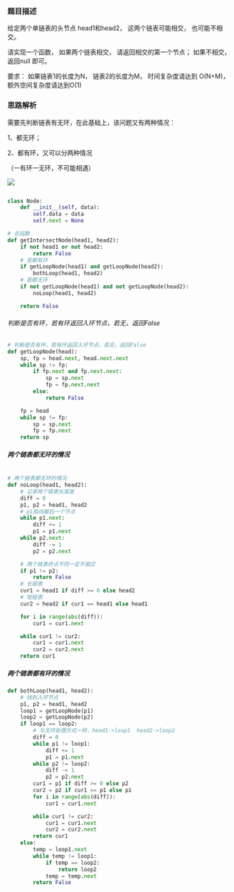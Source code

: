 ### 题目描述

给定两个单链表的头节点 head1和head2， 这两个链表可能相交， 也可能不相交。 

请实现一个函数， 如果两个链表相交， 请返回相交的第一个节点； 如果不相交， 返回null 即可。

要求： 如果链表1的长度为N， 链表2的长度为M， 时间复杂度请达到 O(N+M)， 额外空间复杂度请达到O(1)

### 思路解析

需要先判断链表有无环，在此基础上，该问题又有两种情况：

1、都无环；

2、都有环，又可以分两种情况

（一有环一无环，不可能相遇）

![](https://github.com/1273545169/Course_notes/blob/master/%E5%9B%BE%E7%89%87/%E9%93%BE%E8%A1%A8%E7%9B%B8%E4%BA%A4.jpg)

```python

class Node:
    def __init__(self, data):
        self.data = data
        self.next = None

# 总函数
def getIntersectNode(head1, head2):
    if not head1 or not head2:
        return False
    # 若都有环
    if getLoopNode(head1) and getLoopNode(head2):
        bothLoop(head1, head2)
    # 若都无环
    if not getLoopNode(head1) and not getLoopNode(head2):
        noLoop(head1, head2)

    return False
```

###### 判断是否有环，若有环返回入环节点，若无，返回False

```python
# 判断是否有环，若有环返回入环节点，若无，返回False
def getLoopNode(head):
    sp, fp = head.next, head.next.next
    while sp != fp:
        if fp.next and fp.next.next:
            sp = sp.next
            fp = fp.next.next
        else:
            return False

    fp = head
    while sp != fp:
        sp = sp.next
        fp = fp.next
    return sp
```
##### 两个链表都无环的情况
```python

# 两个链表都无环的情况
def noLoop(head1, head2):
    # 记录两个链表长度差
    diff = 0
    p1, p2 = head1, head2
    # p1指向最后一个节点
    while p1.next:
        diff += 1
        p1 = p1.next
    while p2.next:
        diff -= 1
        p2 = p2.next

    # 两个链表终点不同一定不相交
    if p1 != p2:
        return False
    # 长链表
    cur1 = head1 if diff >= 0 else head2
    # 短链表
    cur2 = head2 if cur1 == head1 else head1

    for i in range(abs(diff)):
        cur1 = cur1.next

    while cur1 != cur2:
        cur1 = cur1.next
        cur2 = cur2.next
    return cur1

```
##### 两个链表都有环的情况

```python
def bothLoop(head1, head2):
    # 找到入环节点
    p1, p2 = head1, head2
    loop1 = getLoopNode(p1)
    loop2 = getLoopNode(p2)
    if loop1 == loop2:
        # 与无环处理方式一样，head1->loop1  head2->loop2
        diff = 0
        while p1 != loop1:
            diff += 1
            p1 = p1.next
        while p2 != loop2:
            diff -= 1
            p2 = p2.next
        cur1 = p1 if diff >= 0 else p2
        cur2 = p2 if cur1 == p1 else p1
        for i in range(abs(diff)):
            cur1 = cur1.next

        while cur1 != cur2:
            cur1 = cur1.next
            cur2 = cur2.next
        return cur1
    else:
        temp = loop1.next
        while temp != loop1:
            if temp == loop2:
                return loop2
            temp = temp.next
        return False

```
